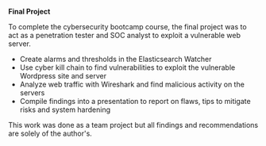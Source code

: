 **Final Project**

To complete the cybersecurity bootcamp course, the final project was to act as a penetration tester and SOC analyst to exploit a vulnerable web server.

- Create alarms and thresholds in the Elasticsearch Watcher
- Use cyber kill chain to find vulnerabilities to exploit the vulnerable Wordpress site and server
- Analyze web traffic with Wireshark and find malicious activity on the servers
- Compile findings into a presentation to report on flaws, tips to mitigate risks and system hardening

This work was done as a team project but all findings and recommendations are solely of the author's.
